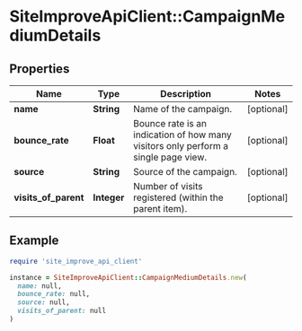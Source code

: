 # SiteImproveApiClient::CampaignMediumDetails

## Properties

| Name | Type | Description | Notes |
| ---- | ---- | ----------- | ----- |
| **name** | **String** | Name of the campaign. | [optional] |
| **bounce_rate** | **Float** | Bounce rate is an indication of how many visitors only perform a single page view. | [optional] |
| **source** | **String** | Source of the campaign. | [optional] |
| **visits_of_parent** | **Integer** | Number of visits registered (within the parent item). | [optional] |

## Example

```ruby
require 'site_improve_api_client'

instance = SiteImproveApiClient::CampaignMediumDetails.new(
  name: null,
  bounce_rate: null,
  source: null,
  visits_of_parent: null
)
```


